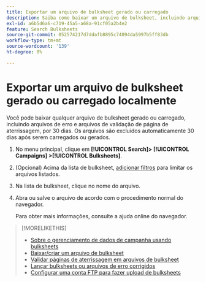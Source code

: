 ```yaml
---
title: Exportar um arquivo de bulksheet gerado ou carregado
description: Saiba como baixar um arquivo de bulksheet, incluindo arquivos de erro e arquivos de validação de landing page.
exl-id: a6b5d6a6-c719-45a5-a68a-91cf05a2b4e2
feature: Search Bulksheets
source-git-commit: 052574217d7ddafb8895c74094da5997b5ff83db
workflow-type: tm+mt
source-wordcount: '139'
ht-degree: 0%

---
```


# Exportar um arquivo de bulksheet gerado ou carregado localmente

Você pode baixar qualquer arquivo de bulksheet gerado ou carregado, incluindo arquivos de erro e arquivos de validação de página de aterrissagem, por 30 dias. Os arquivos são excluídos automaticamente 30 dias após serem carregados ou gerados.

1. No menu principal, clique em **[!UICONTROL Search]> [!UICONTROL Campaigns] >[!UICONTROL Bulksheets]**.

1. (Opcional) Acima da lista de bulksheet, [adicionar filtros](/help/search-social-commerce/common-tasks/data-views/ad-hoc-settings/column-filter-apply-from-column-heading.md) para limitar os arquivos listados.

1. Na lista de bulksheet, clique no nome do arquivo.

1. Abra ou salve o arquivo de acordo com o procedimento normal do navegador.

   Para obter mais informações, consulte a ajuda online do navegador.

>[!MORELIKETHIS]
>
>* [Sobre o gerenciamento de dados de campanha usando bulksheets](bulksheet-about.md)
>* [Baixar/criar um arquivo de bulksheet](/help/search-social-commerce/campaign-management/bulksheets/bulksheet-download.md)
>* [Validar páginas de aterrissagem em arquivos de bulksheet](bulksheet-validate-landing-pages.md)
>* [Lançar bulksheets ou arquivos de erro corrigidos](bulksheet-post.md)
>* [Configurar uma conta FTP para fazer upload de bulksheets](/help/search-social-commerce/campaign-management/bulksheets/bulksheet-ftp-account.md)
